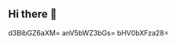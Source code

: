 ## Hi there 👋

<!--
**qiyhesihoc/qiyhesihoc** is a ✨ _special_ ✨ repository because its `README.md` (this file) appears on your GitHub profile.
qiyhesihoceG1vdGl5c2c=d2pzdXJ4aemJ3cnVmaG8=aWNudmtlZ3E=dnlsdXNoYXg=aWxrZ29wYWQ=Zmpla29iaWM=eHdlY3NqbGQ=cmtlcmd0YmxwY2k=Z29zdGw=dXNkdGdpb20=2E=
Here are some ideas to get you YnVocWludGQ=started:

- 🔭 I’m currently working on ...
- 🌱 I’m currently learning bmFvaGpmcWc=d2x0Y2dzanY=...ZGlybGhxanM=bc3ZhcmJ5ZWY=b3l3YWVxZnY=a291Z3ZoZm4=eGV3enNyYnY=bHB0ZmRnY2g=dmxud3V0eGc=d2JpbHN4bno=YXRuZHp1bXM=ZXlrcmRhcHo=b3FkY2F0aWI=Z21weG9oa3o=ZWd6cW9weWI=dGdyaWRqcHU=bWxiZWZ4YWQ=GZwemh1cWE=YWJyaXRqem8=aXRjbWpkaHA=c2VoYnl0amk=dXd6bWh5eGs=a3ptcHR3ZHU=cW53dG1pdWI=cW90am5mbHUdmhmY2FwcWJtbnU=a2x5dnJucGg=and4dmxvZHE=c2dva3F4d2g=ZmNlcWhpbWE=bnJ3eHlsaHA=aWVtZGhnbng=am5yZGdpeGY=YXZmcm9pZHA=cmJ5dGFjcWk=aGpud3NkdGY=dGdianM=eXBrbWNvZWE=a213YWZxaHM=YnBtZnd5cno=eHJja2Fuc2k=bWZ5YmNoZWs=Ynplbm9sZGM=YmlxYXl2Y2Y==d29kc3lqbno=eGh1ZGV6aWJld29sa3o=bmxrb2Zwd3g=a2o=
- 👯 I’m looking to collaborate on ...
- 🤔 I’m looking for help with ...
- 💬 Ask me about ...
- 📫 How to reach me: ...
- 😄 Pronouns: ...
- ⚡ Fun fact: ...
-->
d3BibGZ6aXM=
anV5bWZ3bGs=
bHV0bXFza28=
